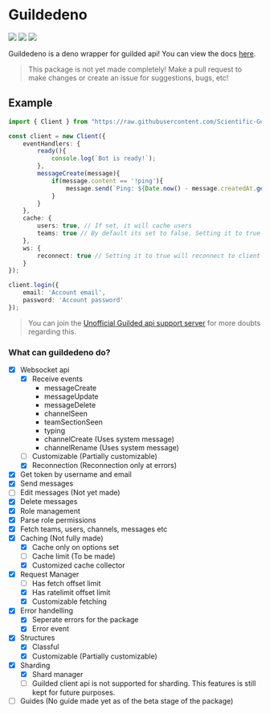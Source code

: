# Guildedeno

[![](https://www.codefactor.io/repository/github/scientific-guy/guildedeno/badge?style=for-the-badge)](https://www.codefactor.io/repository/github/scientific-guy/guildedeno)
[![](https://img.shields.io/badge/READ-DOCS-orange?style=for-the-badge)](http://doc.deno.land/https/deno.land/x/guildedeno/mod.ts)
[![](https://img.shields.io/github/v/tag/Scientific-Guy/guildedeno?style=for-the-badge&label=version)](https://deno.land/x/guildedeno)

Guildedeno is a deno wrapper for guilded api! You can view the docs [here](https://doc.deno.land/https/deno.land/x/guildedeno@v1.0.0-beta/mod.ts).

> This package is not yet made completely! Make a pull request to make changes or create an issue for suggestions, bugs, etc!

## Example

```ts
import { Client } from "https://raw.githubusercontent.com/Scientific-Guy/guildedeno/master/mod.ts";

const client = new Client({
    eventHandlers: {
        ready(){
            console.log(`Bot is ready!`);
        },
        messageCreate(message){
            if(message.content == '!ping'){
                message.send(`Ping: ${Date.now() - message.createdAt.getTime()}`);
            }
        }
    },
    cache: {
        users: true, // If set, it will cache users
        teams: true // By default its set to false. Setting it to true is preferred!
    },
    ws: {
        reconnect: true // Setting it to true will reconnect to client if the connection is closed
    }
});

client.login({
    email: 'Account email',
    password: 'Account password'
});
```

> You can join the [Unofficial Guilded api support server](https://www.guilded.gg/guilded-api?i=6AXLG00A) for more doubts regarding this.

### What can guildedeno do?

- [x] Websocket api
    - [x] Receive events
        - messageCreate
        - messageUpdate
        - messageDelete
        - channelSeen
        - teamSectionSeen
        - typing
        - channelCreate (Uses system message)
        - channelRename (Uses system message)
    - [ ] Customizable (Partially customizable)
    - [x] Reconnection (Reconnection only at errors)
- [x] Get token by username and email
- [x] Send messages
- [ ] Edit messages (Not yet made)
- [x] Delete messages
- [x] Role management
- [x] Parse role permissions
- [x] Fetch teams, users, channels, messages etc
- [x] Caching (Not fully made)
    - [x] Cache only on options set
    - [ ] Cache limit (To be made)
    - [x] Customized cache collector
- [x] Request Manager
    - [ ] Has fetch offset limit 
    - [x] Has ratelimit offset limit
    - [x] Customizable fetching
- [x] Error handelling
    - [x] Seperate errors for the package
    - [x] Error event
- [x] Structures
    - [x] Classful
    - [x] Customizable (Partially customizable)
- [x] Sharding
    - [x] Shard manager
    - [ ] Guilded client api is not supported for sharding. This features is still kept for future purposes.
- [ ] Guides (No guide made yet as of the beta stage of the package)